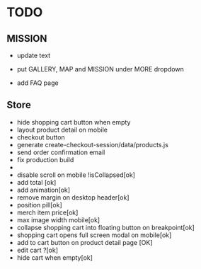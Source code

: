 # TODO

## MISSION

- update text

- put GALLERY, MAP and MISSION under MORE dropdown
- add FAQ page

## Store

- hide shopping cart button when empty
- layout product detail on mobile
- checkout button
- generate create-checkout-session/data/products.js
- send order confirmation email
- fix production build
- 
- disable scroll on mobile !isCollapsed[ok]
- add total [ok]
- add animation[ok]
- remove margin on desktop header[ok]
- position pill[ok]
- merch item price[ok]
- max image width mobile[ok]
- collapse shopping cart into floating button on breakpoint[ok]
- shopping cart opens full screen modal on mobile[ok]
- add to cart button on product detail page [OK]
- edit cart ?[ok]
- hide cart when empty[ok]
